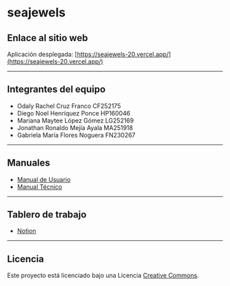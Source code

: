 # seajewels
## Enlace al sitio web 

Aplicación desplegada: [https://seajewels-20.vercel.app/](https://seajewels-20.vercel.app/)

---

## Integrantes del equipo

- Odaly Rachel Cruz Franco CF252175
- Diego Noel Henríquez Ponce HP160046
- Mariana Maytee López Gómez LG252169
- Jonathan Ronaldo Mejía Ayala MA251918
- Gabriela María Flores Noguera FN230267

---

## Manuales

- [Manual de Usuario](URL_DEL_MANUAL_USUARIO)
- [Manual Técnico](URL_DEL_MANUAL_TECNICO)

---

## Tablero de trabajo

- [Notion](https://nice-country-402.notion.site/1fed6ae09ac18077989ff96694472fd7?v=1fed6ae09ac18106bbce000c1ce7a720)

---

## Licencia

Este proyecto está licenciado bajo una Licencia [Creative Commons](https://creativecommons.org/licenses/).
